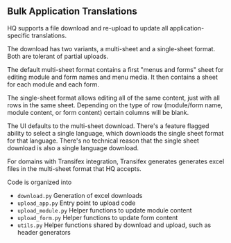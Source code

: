 Bulk Application Translations
-----------------------------

HQ supports a file download and re-upload to update all application-specific translations.

The download has two variants, a multi-sheet and a single-sheet format. Both are tolerant of partial uploads.

The default multi-sheet format contains a first "menus and forms" sheet for editing module and form names and menu media. It then contains a sheet for each module and each form.

The single-sheet format allows editing all of the same content, just with all rows in the same sheet. Depending on the type of row (module/form name, module content, or form content) certain columns will be blank.

The UI defaults to the multi-sheet download. There's a feature flagged ability to select a single language, which downloads the single sheet format for that language. There's no technical reason that the single sheet download is also a single language download.

For domains with Transifex integration, Transifex generates generates excel files in the multi-sheet format that HQ accepts.

Code is organized into
- `download.py` Generation of excel downloads
- `upload_app.py` Entry point to upload code
- `upload_module.py` Helper functions to update module content
- `upload_form.py` Helper functions to update form content
- `utils.py` Helper functions shared by download and upload, such as header generators
